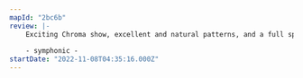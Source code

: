 ```yaml
---
mapId: "2bc6b"
review: |-
    Exciting Chroma show, excellent and natural patterns, and a full spread to boot.
    
    - symphonic -
startDate: "2022-11-08T04:35:16.000Z"
---
```

